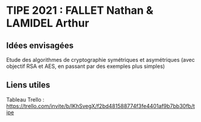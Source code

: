 # TIPE 2021 : FALLET Nathan & LAMIDEL Arthur

## Idées envisagées

Etude des algorithmes de cryptographie symétriques et asymétriques (avec objectif RSA et AES, en passant par des exemples plus simples)

## Liens utiles

Tableau Trello : https://trello.com/invite/b/lKhSvegX/f2bd481588774f3fe4401af9b7bb30fb/tipe
